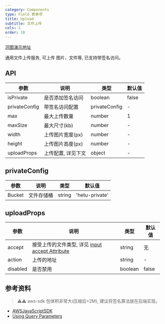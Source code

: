 ```yaml
---
category: Components
type: Field 表单项
title: Upload
subtitle: 文件上传
cols: 1
order: 10
---
```


[河图演示地址](http://139.155.239.172/guiedit?route=%2Fproject%2Fhetu_demo%2Fhetu%2Fdemo%2FUpload)

通用文件上传服务, 可上传 图片、文件等, 已支持带签名访问。

## API

| 参数          | 说明               | 类型          | 默认值 |
| ------------- | ------------------ | ------------- | ------ |
| isPrivate     | 是否添加签名访问   | boolean       | false  |
| privateConfig | 带签名访问配置     | privateConfig | -      |
| max           | 最大上传数量       | number        | 1      |
| maxSize       | 最大尺寸(kb)       | number        | -      |
| width         | 上传图片宽度(px)   | number        | -      |
| height        | 上传图片高度(px)   | number        | -      |
| uploadProps   | 上传配置, 详见下文 | object        | -      |

## privateConfig
| 参数   | 说明       | 类型   | 默认值         |
| ------ | ---------- | ------ | -------------- |
| Bucket | 文件存储桶 | string | 'hetu-private' |


## uploadProps

| 参数     | 说明                                                                                                                           | 类型    | 默认值 |
| -------- | ------------------------------------------------------------------------------------------------------------------------------ | ------- | ------ |
| accept   | 接受上传的文件类型, 详见 [input accept Attribute](https://developer.mozilla.org/en-US/docs/Web/HTML/Element/input/file#accept) | string  | 无     |
| action   | 上传的地址                                                                                                                     | string  | -      |
| disabled | 是否禁用                                                                                                                       | boolean | false  |

## 参考资料
> ⚠️⚠️ aws-sdk 包体积非常大(压缩后>2M), 建议将签名算法放在后端实现。
* [AWSJavaScriptSDK](https://docs.aws.amazon.com/AWSJavaScriptSDK/latest/AWS/S3.html#getSignedUrl-property)
* [Using Query Parameters](https://docs.aws.amazon.com/AmazonS3/latest/API/sigv4-query-string-auth.html)
